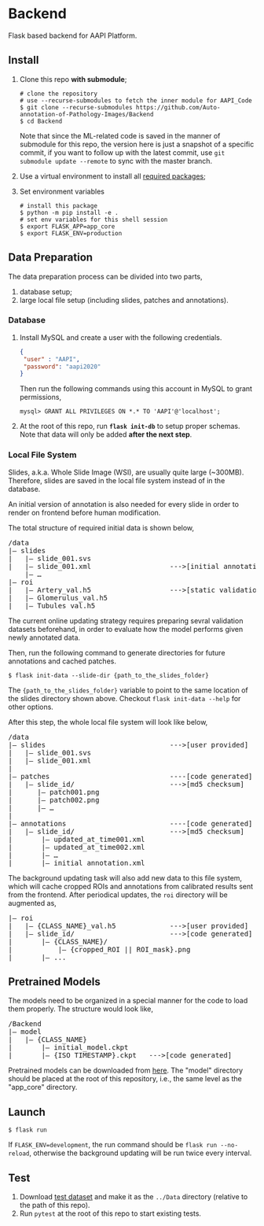 # Backend
Flask based backend for AAPI Platform.

## Install
1. Clone this repo **with submodule**;
    ```shell script
    # clone the repository
    # use --recurse-submodules to fetch the inner module for AAPI_Code
    $ git clone --recurse-submodules https://github.com/Auto-annotation-of-Pathology-Images/Backend
    $ cd Backend
    ```
   Note that since the ML-related code is saved in the manner of submodule for this repo, the version here is just a 
   snapshot of a specific commit, if you want to follow up with the latest commit, use ``git submodule update --remote`` to 
   sync with the master branch.
    
2. Use a virtual environment to install all [required packages](requirements.txt);
3. Set environment variables
    ```shell script
    # install this package
    $ python -m pip install -e .
    # set env variables for this shell session
    $ export FLASK_APP=app_core
    $ export FLASK_ENV=production
    ```

## Data Preparation
The data preparation process can be divided into two parts,
1. database setup;
2. large local file setup (including slides, patches and annotations).

### Database
1. Install MySQL and create a user with the following credentials.
    ```json
    {
     "user" : "AAPI",
     "password": "aapi2020"
    }
    ```
   Then run the following commands using this account in MySQL to grant permissions,
   ```
   mysql> GRANT ALL PRIVILEGES ON *.* TO 'AAPI'@'localhost';
   ```
2. At the root of this repo, run **```flask init-db```** to setup proper schemas. Note that data will only be added **after the next step**.

### Local File System
Slides, a.k.a. Whole Slide Image (WSI), are usually quite large (~300MB). Therefore, 
slides are saved in the local file system instead of in the database.

An initial version of annotation is also needed for every slide in order to render on frontend before human modification.

The total structure of required initial data is shown below,
<pre>
/data
|— slides
|   |— slide_001.svs
|   |— slide_001.xml                   --->[initial annotation]
    |— …
|— roi
|   |— Artery_val.h5                   --->[static validation data]
|   |— Glomerulus_val.h5
|   |— Tubules_val.h5
</pre>

The current online updating strategy requires preparing sevral validation datasets beforehand, in order
to evaluate how the model performs given newly annotated data.

Then, run the following command to generate directories for future annotations and cached patches. 
```shell script
$ flask init-data --slide-dir {path_to_the_slides_folder}
```
The ```{path_to_the_slides_folder}``` variable to point to the same location of the slides directory shown above. 
Checkout ```flask init-data --help``` for other options.

After this step, the whole local file system will look like below,
<pre>
/data
|— slides                              --->[user provided]
|   |— slide_001.svs
|   |— slide_001.xml
|
|— patches                             ----[code generated]
|   |— slide_id/                       --->[md5 checksum]
|      |— patch001.png
|      |— patch002.png
|      |— …
|
|— annotations                         ----[code generated]
|   |— slide_id/                       --->[md5 checksum]
|       |— updated_at_time001.xml      
|       |— updated_at_time002.xml
|       |— …
|       |— initial_annotation.xml
</pre>

The background updating task will also add new data to this file system, which will cache cropped ROIs
and annotations from calibrated results sent from the frontend. After periodical updates, the ``roi``
directory will be augmented as,
<pre>
|— roi
|   |— {CLASS_NAME}_val.h5             --->[user provided]
|   |— slide_id/                       --->[code generated]
|       |— {CLASS_NAME}/
|           |— {cropped_ROI || ROI_mask}.png
|       |— ...
</pre>

## Pretrained Models
The models need to be organized in a special manner for the code to load them properly. The structure would look like,
<pre>
/Backend
|— model
|   |— {CLASS_NAME}
|       |— initial_model.ckpt
|       |— {ISO_TIMESTAMP}.ckpt   --->[code generated]
</pre>

Pretrained models can be downloaded from [here](https://drive.google.com/drive/folders/1IPGR18t5514nfKXXC0XkFdaip5VHYft_?usp=sharing). The "model" directory
should be placed at the root of this repository, i.e., the same level as the "app_core" directory.
## Launch 
```shell script
$ flask run
```
If ``FLASK_ENV=development``, the run command should be ``flask run --no-reload``, otherwise the background updating will 
be run twice every interval.

## Test
1. Download [test dataset](https://drive.google.com/drive/folders/1HOnQAL1CAYQHpqxN2oPJ8sXq_bP1vrxO?usp=sharing) and make it as the
 ```../Data``` directory (relative to the path of this repo).
2. Run ```pytest``` at the root of this repo to start existing tests.



